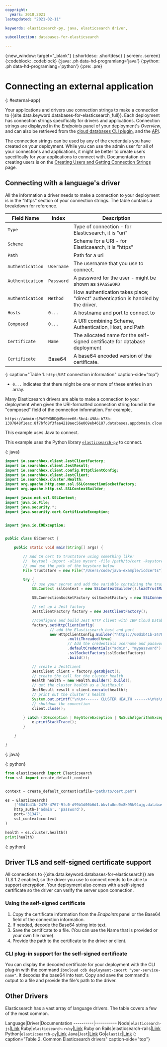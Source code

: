 ```yaml
---
copyright:
  years: 2018,2021
lastupdated: "2021-02-11"

keywords: elasticsearch-py, java, elasticsearch driver,

subcollection: databases-for-elasticsearch

---
```


{:new_window: target="_blank"}
{:shortdesc: .shortdesc}
{:screen: .screen}
{:codeblock: .codeblock}
{:java: .ph data-hd-programlang='java'}
{:python: .ph data-hd-programlang='python'}
{:pre: .pre}

# Connecting an external application
{: #external-app}

Your applications and drivers use connection strings to make a connection to {{site.data.keyword.databases-for-elasticsearch_full}}. Each deployment has connection strings specifically for drivers and applications. Connection strings are displayed in the _Endpoints_ panel of your deployment's _Overview_, and can also be retrieved from the [cloud databases CLI plugin](/docs/databases-cli-plugin?topic=databases-cli-plugin-cdb-reference#deployment-connections), and the [API](https://{DomainName}/apidocs/cloud-databases-api#discover-connection-information-for-a-deployment-f-e81026).

The connection strings can be used by any of the credentials you have created on your deployment. While you can use the admin user for all of your connections and applications, it might be better to create users specifically for your applications to connect with. Documentation on creating users is on the [Creating Users and Getting Connection Strings](/docs/databases-for-elasticsearch?topic=databases-for-elasticsearch-connection-strings) page.

## Connecting with a language's driver

All the information a driver needs to make a connection to your deployment is in the "https" section of your connection strings. The table contains a breakdown for reference.

Field Name|Index|Description
----------|-----|-----------
`Type`||Type of connection - for Elasticsearch, it is "uri"
`Scheme`||Scheme for a URI - for Elasticsearch, it is "https"
`Path`||Path for a uri
`Authentication`|`Username`|The username that you use to connect.
`Authentication`|`Password`|A password for the user - might be shown as `$PASSWORD`
`Authentication`|`Method`|How authentication takes place; "direct" authentication is handled by the driver.
`Hosts`|`0...`|A hostname and port to connect to
`Composed`|`0...`|A URI combining Scheme, Authentication, Host, and Path
`Certificate`|`Name`|The allocated name for the self-signed certificate for database deployment
`Certificate`|Base64|A base64 encoded version of the certificate.
{: caption="Table 1. `https`/`URI` connection information" caption-side="top"}

* `0...` indicates that there might be one or more of these entries in an array.



Many Elasticsearch drivers are able to make a connection to your deployment when given the URI-formatted connection string found in the "composed" field of the connection information. For example,
```
https://admin:$PASSWORD@d5eeee66-5bc4-498a-b73b-1307848f1eac.8f7bfd8f3faa4218aec56e069eb46187.databases.appdomain.cloud:31821
```

This example uses Java to connect.

This example uses the Python library [`elasticsearch-py`](https://www.elastic.co/guide/en/elasticsearch/client/python-api/current/index.html) to connect.

{: java}
```java
import io.searchbox.client.JestClientFactory;
import io.searchbox.client.JestResult;
import io.searchbox.client.config.HttpClientConfig;
import io.searchbox.client.JestClient;
import io.searchbox.cluster.Health;
import org.apache.http.conn.ssl.SSLConnectionSocketFactory;
import org.apache.http.ssl.SSLContextBuilder;

import javax.net.ssl.SSLContext;
import java.io.File;
import java.security.*;
import java.security.cert.CertificateException;


import java.io.IOException;


public class ESConnect {

    public static void main(String[] args) {

        // Add CA cert to truststore using something like:
        //  keytool -import -alias mycert -file /path/to/cert -keystore ./mycert -storetype pkcs12 -storepass mysecret
        // and use the path of the keystore below
        File truststore = new File("/Users/code/java-example/icdcerts");

        try {
            // use your secret and add the variable containing the truststore that you created above with the secret as a CharArray
            SSLContext sslContext = new SSLContextBuilder().loadTrustMaterial(truststore, "mysecret".toCharArray()).build();

            SSLConnectionSocketFactory sslSocketFactory = new SSLConnectionSocketFactory(sslContext);

            // set up a Jest factory
            JestClientFactory factory = new JestClientFactory();

            //configure and build Jest HTTP client with IBM Cloud Databases for Elasticsearch connection strings
            factory.setHttpClientConfig(
                    // add the Elasticsearch host and port
                    new HttpClientConfig.Builder("https://60d1b41b-2478-4767-9fc0-d99b1d00b6d1.bkvfu0nd0m8k95k94ujg.databases.appdomain.cloud:31347")
                            .multiThreaded(true)
                            // Add the credentials username and password
                            .defaultCredentials("admin", "mypassword")
                            .sslSocketFactory(sslSocketFactory)
                            .build());

            // create a JestClient
            JestClient client = factory.getObject();
            // create the call for the cluster health
            Health health = new Health.Builder().build();
            // get the cluster health as a JestResult
            JestResult result = client.execute(health);
            // print out the cluster's health
            System.out.printf("\n\n<------ CLUSTER HEALTH ------>\n%s\n\n", result.getJsonObject());
            // shutdown the connection
            client.close();

        } catch (IOException | KeyStoreException | NoSuchAlgorithmException | KeyManagementException | CertificateException e) {
            e.printStackTrace();
        }

    }

}
```
{: java}


{: python}
```python
from elasticsearch import Elasticsearch
from ssl import create_default_context


context = create_default_context(cafile="path/to/cert.pem")

es = Elasticsearch(
    ['60d1b41b-2478-4767-9fc0-d99b1d00b6d1.bkvfu0nd0m8k95k94ujg.databases.appdomain.cloud'],
    http_auth=('admin', 'password'),
    port='31347',
    ssl_context=context
)

health = es.cluster.health()
print(health)
```
{: python}


## Driver TLS and self-signed certificate support

All connections to {{site.data.keyword.databases-for-elasticsearch}} are TLS 1.2 enabled, so the driver you use to connect needs to be able to support encryption. Your deployment also comes with a self-signed certificate so the driver can verify the server upon connection. 

### Using the self-signed certificate

1. Copy the certificate information from the _Endpoints_ panel or the Base64 field of the connection information. 
2. If needed, decode the Base64 string into text. 
3. Save the certificate  to a file. (You can use the Name that is provided or your own file name).
4. Provide the path to the certificate to the driver or client.

### CLI plug-in support for the self-signed certificate

You can display the decoded certificate for your deployment with the CLI plug-in with the command `ibmcloud cdb deployment-cacert "your-service-name"`. It decodes the base64 into text. Copy and save the command's output to a file and provide the file's path to the driver.

## Other Drivers

Elasticsearch has a vast array of language drivers. The table covers a few of the most common.

Language|Driver|Documentation
----------|-----------
Node|`elasticsearch-js`|[Link](https://github.com/elastic/elasticsearch-js)
Ruby|`elasticsearch-ruby`|[Link](https://github.com/elastic/elasticsearch-ruby)
Ruby on Rails|elasticsearch-rails|[Link](https://github.com/elastic/elasticsearch-rails)
Python|`elasticsearch-py`|[Link](https://www.elastic.co/guide/en/elasticsearch/client/python-api/current/index.html)
Java|`Jest`|[Link](https://github.com/searchbox-io/Jest/tree/master/jest)
Go|`elastic`|[Link](https://olivere.github.io/elastic/)
{: caption="Table 2. Common Elasticsearch drivers" caption-side="top"}






 

